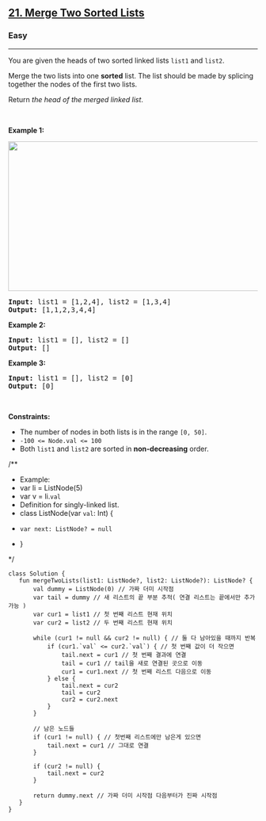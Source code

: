 <h2><a href="https://leetcode.com/problems/merge-two-sorted-lists">21. Merge Two Sorted Lists</a></h2><h3>Easy</h3><hr><p>You are given the heads of two sorted linked lists <code>list1</code> and <code>list2</code>.</p>

<p>Merge the two lists into one <strong>sorted</strong> list. The list should be made by splicing together the nodes of the first two lists.</p>

<p>Return <em>the head of the merged linked list</em>.</p>

<p>&nbsp;</p>
<p><strong class="example">Example 1:</strong></p>
<img alt="" src="https://assets.leetcode.com/uploads/2020/10/03/merge_ex1.jpg" style="width: 662px; height: 302px;" />
<pre>
<strong>Input:</strong> list1 = [1,2,4], list2 = [1,3,4]
<strong>Output:</strong> [1,1,2,3,4,4]
</pre>

<p><strong class="example">Example 2:</strong></p>

<pre>
<strong>Input:</strong> list1 = [], list2 = []
<strong>Output:</strong> []
</pre>

<p><strong class="example">Example 3:</strong></p>

<pre>
<strong>Input:</strong> list1 = [], list2 = [0]
<strong>Output:</strong> [0]
</pre>

<p>&nbsp;</p>
<p><strong>Constraints:</strong></p>

<ul>
	<li>The number of nodes in both lists is in the range <code>[0, 50]</code>.</li>
	<li><code>-100 &lt;= Node.val &lt;= 100</code></li>
	<li>Both <code>list1</code> and <code>list2</code> are sorted in <strong>non-decreasing</strong> order.</li>
</ul>

/**
 * Example:
 * var li = ListNode(5)
 * var v = li.`val`
 * Definition for singly-linked list.
 * class ListNode(var `val`: Int) {
 *     var next: ListNode? = null
 * }

 */
 ```
class Solution {
    fun mergeTwoLists(list1: ListNode?, list2: ListNode?): ListNode? {
        val dummy = ListNode(0) // 가짜 더미 시작점
        var tail = dummy // 새 리스트의 끝 부분 추적( 연결 리스트는 끝에서만 추가 가능 )
        var cur1 = list1 // 첫 번째 리스트 현재 위치
        var cur2 = list2 // 두 번째 리스트 현재 위치

        while (cur1 != null && cur2 != null) { // 둘 다 남아있을 때까지 반복
            if (cur1.`val` <= cur2.`val`) { // 첫 번째 값이 더 작으면
                tail.next = cur1 // 첫 번째 결과에 연결
                tail = cur1 // tail을 새로 연결된 곳으로 이동
                cur1 = cur1.next // 첫 번째 리스트 다음으로 이동
            } else {
                tail.next = cur2
                tail = cur2
                cur2 = cur2.next
            }
        }
        
        // 남은 노드들
        if (cur1 != null) { // 첫번째 리스트에만 남은게 있으면
            tail.next = cur1 // 그대로 연결
        }

        if (cur2 != null) {
            tail.next = cur2
        }

        return dummy.next // 가짜 더미 시작점 다음부터가 진짜 시작점
    }
}
```
